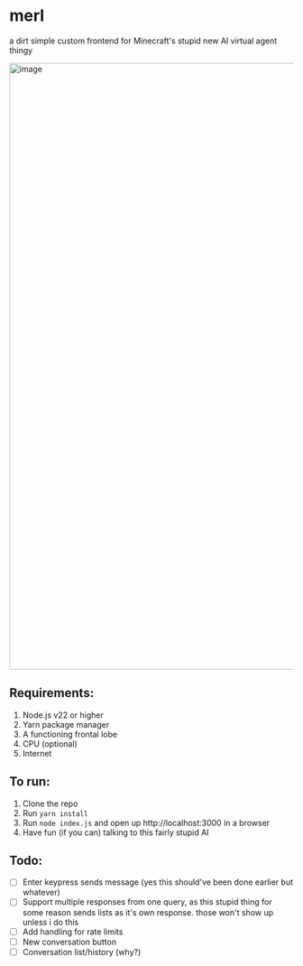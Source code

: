 # merl
a dirt simple custom frontend for Minecraft's stupid new AI virtual agent thingy

<img width="1920" height="1075" alt="image" src="https://github.com/user-attachments/assets/4c4e1831-9e00-4736-a592-28a5ee241576" />



## Requirements:
1. Node.js v22 or higher
2. Yarn package manager
3. A functioning frontal lobe
4. CPU (optional)
5. Internet

## To run:
1. Clone the repo
2. Run `yarn install`
3. Run `node index.js` and open up http://localhost:3000 in a browser
4. Have fun (if you can) talking to this fairly stupid AI

## Todo:
- [ ] Enter keypress sends message (yes this should've been done earlier but whatever)
- [ ] Support multiple responses from one query, as this stupid thing for some reason sends lists as it's own response. those won't show up unless i do this
- [ ] Add handling for rate limits
- [ ] New conversation button
- [ ] Conversation list/history (why?)
